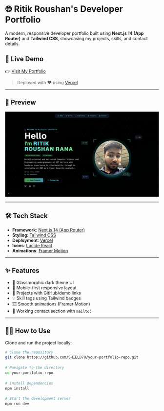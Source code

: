 # 🌐 Ritik Roushan's Developer Portfolio

A modern, responsive developer portfolio built using **Next.js 14 (App Router)** and **Tailwind CSS**, showcasing my projects, skills, and contact details.

## 🚀 Live Demo

👉 [Visit My Portfolio](https://ritikrana-me.vercel.app/)

> Deployed with ❤️ using [Vercel](https://vercel.com)

---

## 📸 Preview

![Portfolio Screenshot](./public/preview.png)

---

## 🛠️ Tech Stack

- **Framework**: [Next.js 14 (App Router)](https://nextjs.org/)
- **Styling**: [Tailwind CSS](https://tailwindcss.com/)
- **Deployment**: [Vercel](https://vercel.com/)
- **Icons**: [Lucide React](https://lucide.dev/)
- **Animations**: [Framer Motion](https://www.framer.com/motion/)

---

## ✨ Features

- 🖤 Glassmorphic dark theme UI  
- 📱 Mobile-first responsive layout  
- 🎯 Projects with GitHub/demo links  
- 💡 Skill tags using Tailwind badges  
- 🎞️ Smooth animations (Framer Motion)  
- 📧 Working contact section with `mailto:`

---

## 🧑‍💻 How to Use

Clone and run the project locally:

```bash
# Clone the repository
git clone https://github.com/SHIELD78/your-portfolio-repo.git

# Navigate to the directory
cd your-portfolio-repo

# Install dependencies
npm install

# Start the development server
npm run dev